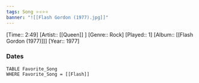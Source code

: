 ```yaml
---
tags: Song ⭐⭐⭐⭐ 
banner: "![[Flash Gordon (1977).jpg]]"
---
```

[Time:: 2:49]
[Artist:: [[Queen]] ]
[Genre:: Rock]
[Played:: 1]
[Album:: [[Flash Gordon (1977)]]]
[Year:: 1977]
### Dates
````dataview
TABLE Favorite_Song
WHERE Favorite_Song = [[Flash]]
````